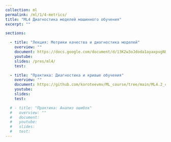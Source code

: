 ```yaml
---
collection: ml
permalink: /ml/1/4-metrics/
title: "ML4 Диагностика моделей машинного обучения"
excerpt: ""

sections:

  - title: "Лекция: Метрики качества и диагностика моделей" 
    overview: ""
    document: https://docs.google.com/document/d/13K2w3oJdoda1ayaxpvgNL2oI_hhSTAlmlQgkqcrx6qU/edit?usp=sharing
    youtube:
    slides: /pres/ml4/
    test:

  - title: "Практика: Диагностика и кривые обучения" 
    overview: ""
    document: https://github.com/koroteevmv/ML_course/tree/main/ML4.2_curves
    youtube:
    slides:
    test:

  # - title: "Практика: Анализ ошибок" 
  #   overview: ""
  #   document: 
  #   youtube:
  #   slides:
  #   test:
---
```

